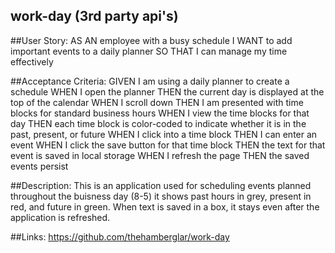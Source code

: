 ## work-day (3rd party api's)

##User Story:
AS AN employee with a busy schedule
I WANT to add important events to a daily planner
SO THAT I can manage my time effectively

##Acceptance Criteria:
GIVEN I am using a daily planner to create a schedule
WHEN I open the planner
THEN the current day is displayed at the top of the calendar
WHEN I scroll down
THEN I am presented with time blocks for standard business hours
WHEN I view the time blocks for that day
THEN each time block is color-coded to indicate whether it is in the past, present, or future
WHEN I click into a time block
THEN I can enter an event
WHEN I click the save button for that time block
THEN the text for that event is saved in local storage
WHEN I refresh the page
THEN the saved events persist

##Description:
This is an application used for scheduling events planned throughout the buisness day (8-5)
it shows past hours in grey, present in red, and future in green. When text is saved in a box, it stays even after the application is refreshed.

##Links:
https://github.com/thehamberglar/work-day

